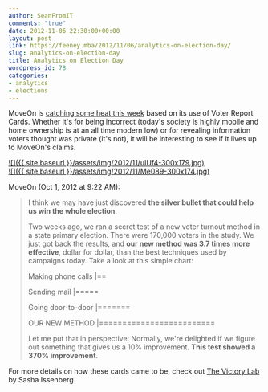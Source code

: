 ```yaml
---
author: SeanFromIT
comments: "true"
date: 2012-11-06 22:30:00+00:00
layout: post
link: https://feeney.mba/2012/11/06/analytics-on-election-day/
slug: analytics-on-election-day
title: Analytics on Election Day
wordpress_id: 78
categories:
- analytics
- elections
---
```


MoveOn is [catching some heat this week](http://www.techdirt.com/articles/20121105/17075320941/organizations-try-to-shame-people-into-voting-revealing-how-often-they-their-neighbors-voted.shtml) based on its use of Voter Report Cards. Whether it's for being incorrect (today's society is highly mobile and home ownership is at an all time modern low) or for revealing information voters thought was private (it's not), it will be interesting to see if it lives up to MoveOn's claims.  
  
[![]({{ site.baseurl }}/assets/img/2012/11/uIUf4-300x179.jpg)](http://imgur.com/uIUf4)  
[![]({{ site.baseurl }}/assets/img/2012/11/Me089-300x174.jpg)](http://imgur.com/Me089)  
  
  


MoveOn (Oct 1, 2012 at 9:22 AM):
> I think we may have just discovered **the silver bullet that could help us win the whole election**.
> 
> Two weeks ago, we ran a secret test of a new voter turnout method in a state primary election. There were 170,000 voters in the study. We just got back the results, and **our new method was 3.7 times more effective**, dollar for dollar, than the best techniques used by campaigns today. Take a look at this simple chart:
> 
>    Making phone calls |==
>    
>    Sending mail       |=====
>    
>    Going door-to-door |=======
>    
>    OUR NEW METHOD     |=========================
> 
> Let me put that in perspective: Normally, we're delighted if we figure out something that gives us a 10% improvement. **This test showed a 370% improvement**.  

For more details on how these cards came to be, check out [The Victory Lab](http://www.amazon.com/gp/product/030795479X/ref=as_li_ss_tl?ie=UTF8&camp=1789&creative=390957&creativeASIN=030795479X&linkCode=as2&tag=ufoundergroun-20) by Sasha Issenberg.  

